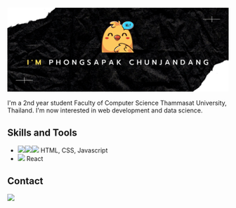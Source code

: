 ![](https://github.com/jaobigbang/jaobigbang/blob/main/banner_.png)

I'm a 2nd year student Faculty of Computer Science Thammasat University, Thailand. I'm now interested in web development and data science.


## Skills and Tools 
 * <img src="https://img.icons8.com/color/30/000000/html-5--v1.png"/><img src="https://img.icons8.com/color/30/000000/css3.png"/><img src="https://img.icons8.com/color/30/000000/javascript--v1.png"/> HTML, CSS, Javascript <br>
 * <img src="https://img.icons8.com/officel/30/000000/react.png"/> React <br>


## Contact
[<img src="https://img.icons8.com/doodle/30/000000/instagram--v1.png"/>](https://www.instagram.com/jaobigbang__) 
